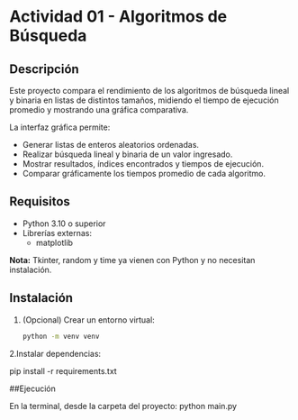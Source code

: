 # Actividad 01 - Algoritmos de Búsqueda

## Descripción
Este proyecto compara el rendimiento de los algoritmos de búsqueda lineal y binaria en listas de distintos tamaños, midiendo el tiempo de ejecución promedio y mostrando una gráfica comparativa.  

La interfaz gráfica permite:
- Generar listas de enteros aleatorios ordenadas.
- Realizar búsqueda lineal y binaria de un valor ingresado.
- Mostrar resultados, índices encontrados y tiempos de ejecución.
- Comparar gráficamente los tiempos promedio de cada algoritmo.

## Requisitos
- Python 3.10 o superior
- Librerías externas:
  - matplotlib

**Nota:** Tkinter, random y time ya vienen con Python y no necesitan instalación.

## Instalación
1. (Opcional) Crear un entorno virtual:
   ```bash
   python -m venv venv

2.Instalar dependencias:

pip install -r requirements.txt

##Ejecución

En la terminal, desde la carpeta del proyecto:
python main.py
